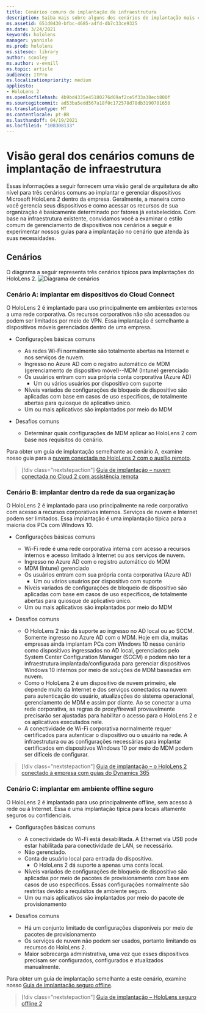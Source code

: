 ```yaml
---
title: Cenários comuns de implantação de infraestrutura
description: Saiba mais sobre alguns dos cenários de implantação mais comuns com base em implantações de infraestrutura diferentes para realidade misturada.
ms.assetid: 651d0430-bfbc-4685-a4fd-db7c33ce9325
ms.date: 3/24/2021
keywords: hololens
manager: yannisle
ms.prod: hololens
ms.sitesec: library
author: scooley
ms.author: v-evmill
ms.topic: article
audience: ITPro
ms.localizationpriority: medium
appliesto:
- HoloLens 2
ms.openlocfilehash: 4b9bd4335e45180276d69af2ce5f33a38ecb800f
ms.sourcegitcommit: ad53ba5edd567a18f0c172578d78db3190701650
ms.translationtype: MT
ms.contentlocale: pt-BR
ms.lasthandoff: 04/19/2021
ms.locfileid: "108308133"
---
```

# <a name="common-infrastructure-deployment-scenarios-overview"></a>Visão geral dos cenários comuns de implantação de infraestrutura

Essas informações a seguir fornecem uma visão geral de arquitetura de alto nível para três cenários comuns ao implantar e gerenciar dispositivos Microsoft HoloLens 2 dentro da empresa. Geralmente, a maneira como você gerencia seus dispositivos e como acessar os recursos de sua organização é basicamente determinado por fatores já estabelecidos. Com base na infraestrutura existente, convidamos você a examinar o estilo comum de gerenciamento de dispositivos nos cenários a seguir e experimentar nossos guias para a implantação no cenário que atenda às suas necessidades.

## <a name="scenarios"></a>Cenários

O diagrama a seguir representa três cenários típicos para implantações do HoloLens 2.
![Diagrama de cenários](images/scenarios.jpg)

### <a name="scenario-a-deploy-to-cloud-connect-devices"></a>Cenário A: implantar em dispositivos do Cloud Connect

O HoloLens 2 é implantado para uso principalmente em ambientes externos a uma rede corporativa. Os recursos corporativos não são acessados ou podem ser limitados por meio de VPN. Essa implantação é semelhante a dispositivos móveis gerenciados dentro de uma empresa.
 * Configurações básicas comuns
   * As redes Wi-Fi normalmente são totalmente abertas na Internet e nos serviços de nuvem.
   * Ingresso no Azure AD com o registro automático de MDM (gerenciamento de dispositivo móvel)--MDM (Intune) gerenciado
   * Os usuários entram com sua própria conta corporativa (Azure AD)
     * Um ou vários usuários por dispositivo com suporte
   * Níveis variados de configurações de bloqueio de dispositivo são aplicadas com base em casos de uso específicos, de totalmente abertas para quiosque de aplicativo único.
   * Um ou mais aplicativos são implantados por meio do MDM

* Desafios comuns
   * Determinar quais configurações de MDM aplicar ao HoloLens 2 com base nos requisitos do cenário.

Para obter um guia de implantação semelhante ao cenário A, examine nosso guia para a [nuvem conectada no HoloLens 2 com o auxílio remoto](hololens2-cloud-connected-overview.md).

> [!div class="nextstepaction"]
> [Guia de implantação – nuvem conectada no Cloud 2 com assistência remota](hololens2-cloud-connected-overview.md)

### <a name="scenario-b-deploy-inside-your-organizations-network"></a>Cenário B: implantar dentro da rede da sua organização

O HoloLens 2 é implantado para uso principalmente na rede corporativa com acesso a recursos corporativos internos. Serviços de nuvem e Internet podem ser limitados. Essa implantação é uma implantação típica para a maioria dos PCs com Windows 10.

 * Configurações básicas comuns
   * Wi-Fi rede é uma rede corporativa interna com acesso a recursos internos e acesso limitado à Internet ou aos serviços de nuvem.
   * Ingresso no Azure AD com o registro automático do MDM
   * MDM (Intune) gerenciado
   * Os usuários entram com sua própria conta corporativa (Azure AD)
     * Um ou vários usuários por dispositivo com suporte
   * Níveis variados de configurações de bloqueio de dispositivo são aplicadas com base em casos de uso específicos, de totalmente abertas para quiosque de aplicativo único.
   * Um ou mais aplicativos são implantados por meio do MDM

 * Desafios comuns
   * O HoloLens 2 não dá suporte ao ingresso no AD local ou ao SCCM. Somente ingresso no Azure AD com o MDM. Hoje em dia, muitas empresas ainda implantam PCs com Windows 10 nesse cenário como dispositivos ingressados no AD local, gerenciados pelo System Center Configuration Manager (SCCM) e podem não ter a infraestrutura implantada/configurada para gerenciar dispositivos Windows 10 internos por meio de soluções de MDM baseadas em nuvem.
   * Como o HoloLens 2 é um dispositivo de nuvem primeiro, ele depende muito da Internet e dos serviços conectados na nuvem para autenticação do usuário, atualizações do sistema operacional, gerenciamento de MDM e assim por diante. Ao se conectar a uma rede corporativa, as regras de proxy/firewall provavelmente precisarão ser ajustadas para habilitar o acesso para o HoloLens 2 e os aplicativos executados nele.
   * A conectividade de Wi-Fi corporativa normalmente requer certificados para autenticar o dispositivo ou o usuário na rede. A infraestrutura ou as configurações necessárias para implantar certificados em dispositivos Windows 10 por meio do MDM podem ser difíceis de configurar.

> [!div class="nextstepaction"]
> [Guia de implantação – o HoloLens 2 conectado à empresa com guias do Dynamics 365](hololens2-corp-connected-overview.md)

### <a name="scenario-c-deploy-in-secure-offline-environment"></a>Cenário C: implantar em ambiente offline seguro

O HoloLens 2 é implantado para uso principalmente offline, sem acesso à rede ou à Internet. Essa é uma implantação típica para locais altamente seguros ou confidenciais.
 * Configurações básicas comuns
   * A conectividade do Wi-Fi está desabilitada. A Ethernet via USB pode estar habilitada para conectividade de LAN, se necessário.
   * Não gerenciado.
   * Conta de usuário local para entrada do dispositivo.
     * O HoloLens 2 dá suporte a apenas uma conta local.
   * Níveis variados de configurações de bloqueio de dispositivo são aplicadas por meio de pacotes de provisionamento com base em casos de uso específicos. Essas configurações normalmente são restritas devido a requisitos de ambiente seguro.
   * Um ou mais aplicativos são implantados por meio do pacote de provisionamento

 * Desafios comuns
   * Há um conjunto limitado de configurações disponíveis por meio de pacotes de provisionamento
   * Os serviços de nuvem não podem ser usados, portanto limitando os recursos do HoloLens 2.
   * Maior sobrecarga administrativa, uma vez que esses dispositivos precisam ser configurados, configurados e atualizados manualmente.

Para obter um guia de implantação semelhante a este cenário, examine nosso [Guia de implantação seguro offline](hololens-common-scenarios-offline-secure.md).

> [!div class="nextstepaction"]
> [Guia de implantação – HoloLens seguro offline 2](hololens-common-scenarios-offline-secure.md)
